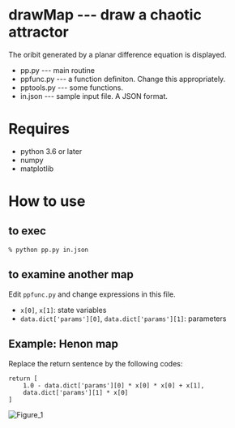# drawMap --- draw a chaotic attractor 

The oribit generated by a planar difference equation is displayed. 

* pp.py --- main routine
* ppfunc.py --- a function definiton. Change this appropriately.
* pptools.py --- some functions.
* in.json --- sample input file. A JSON format.

# Requires

* python 3.6 or later
 * numpy
 * matplotlib

# How to use
## to exec

    % python pp.py in.json
 
## to examine another map
 
 Edit `ppfunc.py` and change expressions in this file.
 
 * `x[0]`, `x[1]`: state variables
 * `data.dict['params'][0]`, `data.dict['params'][1]`: parameters
 
## Example: Henon map
Replace the return sentence by the following codes:

    return [ 
        1.0 - data.dict['params'][0] * x[0] * x[0] + x[1], 
        data.dict['params'][1] * x[0] 
    ]
 
![Figure_1](https://user-images.githubusercontent.com/52724526/81895103-6d7dc180-95ec-11ea-8760-c08df1757440.png)
 
